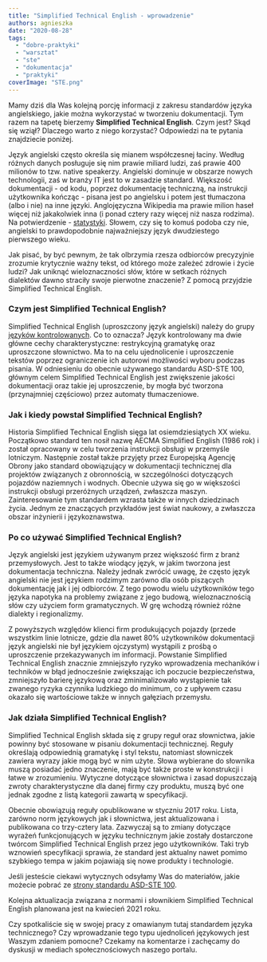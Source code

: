 ```yaml
---
title: "Simplified Technical English - wprowadzenie"
authors: agnieszka
date: "2020-08-28"
tags:
  - "dobre-praktyki"
  - "warsztat"
  - "ste"
  - "dokumentacja"
  - "praktyki"
coverImage: "STE.png"
---
```


Mamy dziś dla Was kolejną porcję informacji z zakresu standardów języka
angielskiego, jakie można wykorzystać w tworzeniu dokumentacji. Tym razem na
tapetę bierzemy **Simplified Technical English**. Czym jest? Skąd się wziął?
Dlaczego warto z niego korzystać? Odpowiedzi na te pytania znajdziecie poniżej.

Język angielski często określa się mianem współczesnej łaciny. Według różnych
danych posługuje się nim prawie miliard ludzi, zaś prawie 400 milionów to tzw.
native speakerzy. Angielski dominuje w obszarze nowych technologii, zaś w branży
IT jest to w zasadzie standard. Większość dokumentacji - od kodu, poprzez
dokumentację techniczną, na instrukcji użytkownika kończąc - pisana jest po
angielsku i potem jest tłumaczona (albo i nie) na inne języki. Anglojęzyczna
Wikipedia ma prawie milion haseł więcej niż jakakolwiek inna (i ponad cztery
razy więcej niż nasza rodzima). Na potwierdzenie -
[statystyki](http://s23.org/wikistats/wikipedias_html.php?sort=good_desc).
Słowem, czy się to komuś podoba czy nie, angielski to prawdopodobnie
najważniejszy język dwudziestego pierwszego wieku.

Jak pisać, by być pewnym, że tak olbrzymia rzesza odbiorców precyzyjnie zrozumie
krytycznie ważny tekst, od którego może zależeć zdrowie i życie ludzi? Jak
uniknąć wieloznaczności słów, które w setkach różnych dialektów dawno straciły
swoje pierwotne znaczenie? Z pomocą przyjdzie Simplified Technical English.

### Czym jest Simplified Technical English?

Simplified Technical English (uproszczony język angielski) należy do grupy
[języków kontrolowanych](https://en.wikipedia.org/wiki/Controlled_natural_language).
Co to oznacza? Język kontrolowany ma dwie główne cechy charakterystyczne:
restrykcyjną gramatykę oraz uproszczone słownictwo. Ma to na celu ujednolicenie
i uproszczenie tekstów poprzez ograniczenie ich autorowi możliwości wyboru
podczas pisania. W odniesieniu do obecnie używanego standardu ASD-STE 100,
głównym celem Simplified Technical English jest zwiększenie jakości dokumentacji
oraz takie jej uproszczenie, by mogła być tworzona (przynajmniej częściowo)
przez automaty tłumaczeniowe.

### Jak i kiedy powstał Simplified Technical English?

Historia Simplified Technical English sięga lat osiemdziesiątych XX wieku.
Początkowo standard ten nosił nazwę AECMA Simplified English (1986 rok) i został
opracowany w celu tworzenia instrukcji obsługi w przemyśle lotniczym. Następnie
został także przyjęty przez Europejską Agencję Obrony jako standard obowiązujący
w dokumentacji technicznej dla projektów związanych z obronnością, w
szczególności dotyczących pojazdów naziemnych i wodnych. Obecnie używa się go w
większości instrukcji obsługi przeróżnych urządzeń, zwłaszcza maszyn.
Zainteresowanie tym standardem wzrasta także w innych dziedzinach życia. Jednym
ze znaczących przykładów jest świat naukowy, a zwłaszcza obszar inżynierii i
językoznawstwa.

### Po co używać Simplified Technical English?

Język angielski jest językiem używanym przez większość firm z branż
przemysłowych. Jest to także wiodący język, w jakim tworzona jest dokumentacja
techniczna. Należy jednak zwrócić uwagę, że często język angielski nie jest
językiem rodzimym zarówno dla osób piszących dokumentację jak i jej odbiorców. Z
tego powodu wielu użytkowników tego języka napotyka na problemy związane z jego
budową, wieloznacznością słów czy użyciem form gramatycznych. W grę wchodzą
również różne dialekty i regionalizmy.

Z powyższych względów klienci firm produkujących pojazdy (przede wszystkim linie
lotnicze, gdzie dla nawet 80% użytkowników dokumentacji język angielski nie był
językiem ojczystym) wystąpili z prośbą o uproszczenie przekazywanych im
informacji. Powstanie Simplified Technical English znacznie zmniejszyło ryzyko
wprowadzenia mechaników i techników w błąd jednocześnie zwiększając ich poczucie
bezpieczeństwa, zmniejszyło barierę językową oraz zminimalizowało wystąpienie
tak zwanego ryzyka czynnika ludzkiego do minimum, co z upływem czasu okazało się
wartościowe także w innych gałęziach przemysłu.

### Jak działa Simplified Technical English?

Simplified Technical English składa się z grupy reguł oraz słownictwa, jakie
powinny być stosowane w pisaniu dokumentacji technicznej. Reguły określają
odpowiednią gramatykę i styl tekstu, natomiast słowniczek zawiera wyrazy jakie
mogą być w nim użyte. Słowa wybierane do słownika muszą posiadać jedno
znaczenie, mają być także proste w konstrukcji i łatwe w zrozumieniu. Wytyczne
dotyczące słownictwa i zasad dopuszczają zwroty charakterystyczne dla danej
firmy czy produktu, muszą być one jednak zgodne z listą kategorii zawartą w
specyfikacji.

Obecnie obowiązują reguły opublikowane w styczniu 2017 roku. Lista, zarówno norm
językowych jak i słownictwa, jest aktualizowana i publikowana co trzy-cztery
lata. Zazwyczaj są to zmiany dotyczące wyrażeń funkcjonujących w języku
technicznym jakie zostały dostarczone twórcom Simplified Technical English przez
jego użytkowników. Taki tryb wznowień specyfikacji sprawia, że standard jest
aktualny nawet pomimo szybkiego tempa w jakim pojawiają się nowe produkty i
technologie.

Jeśli jesteście ciekawi wytycznych odsyłamy Was do materiałów, jakie możecie
pobrać ze [strony standardu ASD-STE 100](http://asd-ste100.org/request.html).

Kolejna aktualizacja związana z normami i słownikiem Simplified Technical
English planowana jest na kwiecień 2021 roku.

Czy spotkaliście się w swojej pracy z omawianym tutaj standardem języka
technicznego? Czy wprowadzanie tego typu ujednoliceń językowych jest Waszym
zdaniem pomocne? Czekamy na komentarze i zachęcamy do dyskusji w mediach
społecznościowych naszego portalu.
